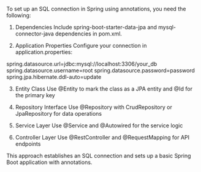 To set up an SQL connection in Spring using annotations, you need the following:

1. Dependencies
Include spring-boot-starter-data-jpa and mysql-connector-java dependencies in pom.xml.

2. Application Properties
Configure your connection in application.properties:

spring.datasource.url=jdbc:mysql://localhost:3306/your_db
spring.datasource.username=root
spring.datasource.password=password
spring.jpa.hibernate.ddl-auto=update

3. Entity Class
Use @Entity to mark the class as a JPA entity and @Id for the primary key

4. Repository Interface
Use @Repository with CrudRepository or JpaRepository for data operations

5. Service Layer
Use @Service and @Autowired for the service logic

6. Controller Layer
Use @RestController and @RequestMapping for API endpoints

This approach establishes an SQL connection and sets up a basic Spring Boot application with annotations.
